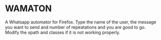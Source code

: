 WAMATON
=======
A Whatsapp automator for Firefox.
Type the name of the user, the message you want to send and number of repeatations and you are good to go.
Modify the xpath and classes if it is not working properly.

